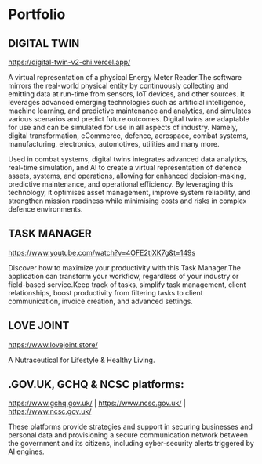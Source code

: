 # Portfolio

## DIGITAL TWIN 

https://digital-twin-v2-chi.vercel.app/ 

A virtual representation of a physical Energy Meter Reader.The software mirrors the real-world physical entity by continuously collecting and emitting data at run-time from sensors, IoT devices, and other sources. It leverages advanced emerging technologies such as artificial intelligence, machine learning, and predictive maintenance and analytics, and simulates various scenarios and predict future outcomes. Digital twins are adaptable for use and can be simulated for use in all aspects of industry. Namely, digital transformation, eCommerce, defence, aerospace, combat systems, manufacturing, electronics, automotives, utilities and many more.

Used in combat systems, digital twins integrates advanced data analytics, real-time simulation, and AI to create a virtual representation of defence assets, systems, and operations, allowing for enhanced decision-making, predictive maintenance, and operational efficiency. By leveraging this technology, it optimises asset management, improve system reliability, and strengthen mission readiness while minimising costs and risks in complex defence environments. 

## TASK MANAGER

https://www.youtube.com/watch?v=4OFE2tiXK7g&t=149s

Discover how to maximize your productivity with this Task Manager.The application can transform your workflow, regardless of your industry or field-based service.Keep track of tasks, simplify task management, client relationships, boost productivity from filtering tasks to client communication, invoice creation, and advanced settings.

## LOVE JOINT 

https://www.lovejoint.store/

A Nutraceutical for Lifestyle & Healthy Living.

## .GOV.UK, GCHQ & NCSC platforms:

https://www.gchq.gov.uk/ | https://www.ncsc.gov.uk/  | https://www.ncsc.gov.uk/ 

These platforms provide strategies and support in securing businesses and personal data and provisioning a secure communication network between the government and its citizens, including cyber-security alerts triggered by AI engines.
